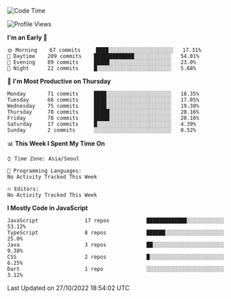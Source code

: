 <!--START_SECTION:waka-->
![Code Time](http://img.shields.io/badge/Code%20Time-4%2C290%20hrs%2046%20mins-blue)

![Profile Views](http://img.shields.io/badge/Profile%20Views-0-blue)

**I'm an Early 🐤** 

```text
🌞 Morning    67 commits     ████░░░░░░░░░░░░░░░░░░░░░   17.31% 
🌆 Daytime    209 commits    █████████████░░░░░░░░░░░░   54.01% 
🌃 Evening    89 commits     █████░░░░░░░░░░░░░░░░░░░░   23.0% 
🌙 Night      22 commits     █░░░░░░░░░░░░░░░░░░░░░░░░   5.68%

```
📅 **I'm Most Productive on Thursday** 

```text
Monday       71 commits     ████░░░░░░░░░░░░░░░░░░░░░   18.35% 
Tuesday      66 commits     ████░░░░░░░░░░░░░░░░░░░░░   17.05% 
Wednesday    75 commits     ████░░░░░░░░░░░░░░░░░░░░░   19.38% 
Thursday     78 commits     █████░░░░░░░░░░░░░░░░░░░░   20.16% 
Friday       78 commits     █████░░░░░░░░░░░░░░░░░░░░   20.16% 
Saturday     17 commits     █░░░░░░░░░░░░░░░░░░░░░░░░   4.39% 
Sunday       2 commits      ░░░░░░░░░░░░░░░░░░░░░░░░░   0.52%

```


📊 **This Week I Spent My Time On** 

```text
⌚︎ Time Zone: Asia/Seoul

💬 Programming Languages: 
No Activity Tracked This Week

🔥 Editors: 
No Activity Tracked This Week

```

**I Mostly Code in JavaScript** 

```text
JavaScript               17 repos            █████████████░░░░░░░░░░░░   53.12% 
TypeScript               8 repos             ██████░░░░░░░░░░░░░░░░░░░   25.0% 
Java                     3 repos             ██░░░░░░░░░░░░░░░░░░░░░░░   9.38% 
CSS                      2 repos             █░░░░░░░░░░░░░░░░░░░░░░░░   6.25% 
Dart                     1 repo              ░░░░░░░░░░░░░░░░░░░░░░░░░   3.12%

```



 Last Updated on 27/10/2022 18:54:02 UTC
<!--END_SECTION:waka-->
